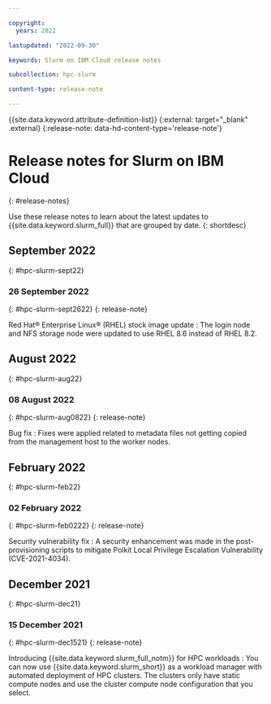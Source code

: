 ```yaml
---

copyright:
  years: 2022

lastupdated: "2022-09-30"

keywords: Slurm on IBM Cloud release notes

subcollection: hpc-slurm

content-type: release-note

---
```


{{site.data.keyword.attribute-definition-list}}
{:external: target="_blank" .external}
{:release-note: data-hd-content-type='release-note'}

# Release notes for Slurm on IBM Cloud
{: #release-notes}

Use these release notes to learn about the latest updates to {{site.data.keyword.slurm_full}} that are grouped by date.
{: shortdesc}

## September 2022
{: #hpc-slurm-sept22}

### 26 September 2022
{: #hpc-slurm-sept2622}
{: release-note}

Red Hat&reg; Enterprise Linux&reg; (RHEL) stock image update
:   The login node and NFS storage node were updated to use RHEL 8.6 instead of RHEL 8.2.

## August 2022
{: #hpc-slurm-aug22}

### 08 August 2022
{: #hpc-slurm-aug0822}
{: release-note}

Bug fix
:   Fixes were applied related to metadata files not getting copied from the management host to the worker nodes.

## February 2022
{: #hpc-slurm-feb22}

### 02 February 2022
{: #hpc-slurm-feb0222}
{: release-note}

Security vulnerability fix
:   A security enhancement was made in the post-provisioning scripts to mitigate Polkit Local Privilege Escalation Vulnerability (CVE-2021-4034).

## December 2021
{: #hpc-slurm-dec21}

### 15 December 2021
{: #hpc-slurm-dec1521}
{: release-note}

Introducing {{site.data.keyword.slurm_full_notm}} for HPC workloads
:   You can now use {{site.data.keyword.slurm_short}} as a workload manager with automated deployment of HPC clusters. The clusters only have static compute nodes and use the cluster compute node configuration that you select.
